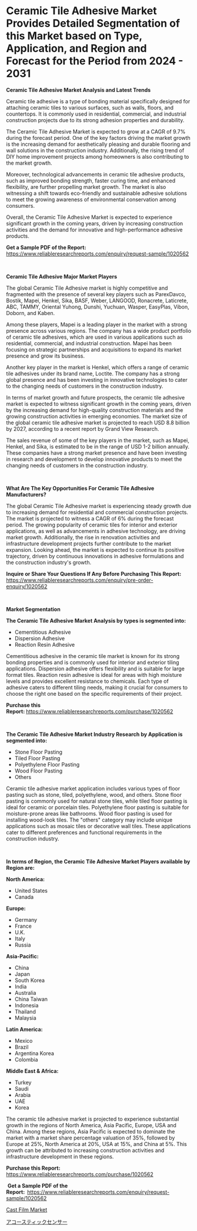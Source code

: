 <p><h1>Ceramic Tile Adhesive Market Provides Detailed Segmentation of this Market based on Type, Application, and Region and Forecast for the Period from 2024 - 2031</h1></p><p><strong>Ceramic Tile Adhesive Market Analysis and Latest Trends</strong></p>
<p><p>Ceramic tile adhesive is a type of bonding material specifically designed for attaching ceramic tiles to various surfaces, such as walls, floors, and countertops. It is commonly used in residential, commercial, and industrial construction projects due to its strong adhesion properties and durability.</p><p>The Ceramic Tile Adhesive Market is expected to grow at a CAGR of 9.7% during the forecast period. One of the key factors driving the market growth is the increasing demand for aesthetically pleasing and durable flooring and wall solutions in the construction industry. Additionally, the rising trend of DIY home improvement projects among homeowners is also contributing to the market growth.</p><p>Moreover, technological advancements in ceramic tile adhesive products, such as improved bonding strength, faster curing time, and enhanced flexibility, are further propelling market growth. The market is also witnessing a shift towards eco-friendly and sustainable adhesive solutions to meet the growing awareness of environmental conservation among consumers.</p><p>Overall, the Ceramic Tile Adhesive Market is expected to experience significant growth in the coming years, driven by increasing construction activities and the demand for innovative and high-performance adhesive products.</p></p>
<p><strong>Get a Sample PDF of the Report:&nbsp;</strong> <a href="https://www.reliableresearchreports.com/enquiry/request-sample/1020562">https://www.reliableresearchreports.com/enquiry/request-sample/1020562</a></p>
<p>&nbsp;</p>
<p><strong>Ceramic Tile Adhesive Major Market Players</strong></p>
<p><p>The global Ceramic Tile Adhesive market is highly competitive and fragmented with the presence of several key players such as ParexDavco, Bostik, Mapei, Henkel, Sika, BASF, Weber, LANGOOD, Ronacrete, Laticrete, ABC, TAMMY, Oriental Yuhong, Dunshi, Yuchuan, Wasper, EasyPlas, Vibon, Doborn, and Kaben.</p><p>Among these players, Mapei is a leading player in the market with a strong presence across various regions. The company has a wide product portfolio of ceramic tile adhesives, which are used in various applications such as residential, commercial, and industrial construction. Mapei has been focusing on strategic partnerships and acquisitions to expand its market presence and grow its business.</p><p>Another key player in the market is Henkel, which offers a range of ceramic tile adhesives under its brand name, Loctite. The company has a strong global presence and has been investing in innovative technologies to cater to the changing needs of customers in the construction industry.</p><p>In terms of market growth and future prospects, the ceramic tile adhesive market is expected to witness significant growth in the coming years, driven by the increasing demand for high-quality construction materials and the growing construction activities in emerging economies. The market size of the global ceramic tile adhesive market is projected to reach USD 8.8 billion by 2027, according to a recent report by Grand View Research.</p><p>The sales revenue of some of the key players in the market, such as Mapei, Henkel, and Sika, is estimated to be in the range of USD 1-2 billion annually. These companies have a strong market presence and have been investing in research and development to develop innovative products to meet the changing needs of customers in the construction industry.</p></p>
<p>&nbsp;</p>
<p><strong>What Are The Key Opportunities For Ceramic Tile Adhesive Manufacturers?</strong></p>
<p><p>The global Ceramic Tile Adhesive market is experiencing steady growth due to increasing demand for residential and commercial construction projects. The market is projected to witness a CAGR of 6% during the forecast period. The growing popularity of ceramic tiles for interior and exterior applications, as well as advancements in adhesive technology, are driving market growth. Additionally, the rise in renovation activities and infrastructure development projects further contribute to the market expansion. Looking ahead, the market is expected to continue its positive trajectory, driven by continuous innovations in adhesive formulations and the construction industry's growth.</p></p>
<p><strong>Inquire or Share Your Questions If Any Before Purchasing This Report:</strong> <a href="https://www.reliableresearchreports.com/enquiry/pre-order-enquiry/1020562">https://www.reliableresearchreports.com/enquiry/pre-order-enquiry/1020562</a></p>
<p>&nbsp;</p>
<p><strong>Market Segmentation</strong></p>
<p><strong>The Ceramic Tile Adhesive Market Analysis by types is segmented into:</strong></p>
<p><ul><li>Cementitious Adhesive</li><li>Dispersion Adhesive</li><li>Reaction Resin Adhesive</li></ul></p>
<p><p>Cementitious adhesive in the ceramic tile market is known for its strong bonding properties and is commonly used for interior and exterior tiling applications. Dispersion adhesive offers flexibility and is suitable for large format tiles. Reaction resin adhesive is ideal for areas with high moisture levels and provides excellent resistance to chemicals. Each type of adhesive caters to different tiling needs, making it crucial for consumers to choose the right one based on the specific requirements of their project.</p></p>
<p><strong>Purchase this Report:&nbsp;</strong><a href="https://www.reliableresearchreports.com/purchase/1020562">https://www.reliableresearchreports.com/purchase/1020562</a></p>
<p>&nbsp;</p>
<p><strong>The Ceramic Tile Adhesive Market Industry Research by Application is segmented into:</strong></p>
<p><ul><li>Stone Floor Pasting</li><li>Tiled Floor Pasting</li><li>Polyethylene Floor Pasting</li><li>Wood Floor Pasting</li><li>Others</li></ul></p>
<p><p>Ceramic tile adhesive market application includes various types of floor pasting such as stone, tiled, polyethylene, wood, and others. Stone floor pasting is commonly used for natural stone tiles, while tiled floor pasting is ideal for ceramic or porcelain tiles. Polyethylene floor pasting is suitable for moisture-prone areas like bathrooms. Wood floor pasting is used for installing wood-look tiles. The "others" category may include unique applications such as mosaic tiles or decorative wall tiles. These applications cater to different preferences and functional requirements in the construction industry.</p></p>
<p>&nbsp;</p>
<p><strong>In terms of Region, the Ceramic Tile Adhesive Market Players available by Region are:</strong></p>
<p>
    <p> <strong> North America: </strong>
        <ul>
            <li>United States</li>
            <li>Canada</li>
        </ul>
        </p> 
    <p> <strong> Europe: </strong>
        <ul>
            <li>Germany</li>
            <li>France</li>
            <li>U.K.</li>
            <li>Italy</li>
            <li>Russia</li>
        </ul>
        </p> 
    <p> <strong> Asia-Pacific: </strong>
        <ul>
            <li>China</li>
            <li>Japan</li>
            <li>South Korea</li>
            <li>India</li>
            <li>Australia</li>
            <li>China Taiwan</li>
            <li>Indonesia</li>
            <li>Thailand</li>
            <li>Malaysia</li>
        </ul>
        </p> 
    <p> <strong> Latin America: </strong>
        <ul>
            <li>Mexico</li>
            <li>Brazil</li>
            <li>Argentina Korea</li>
            <li>Colombia</li>
        </ul>
        </p> 
    <p> <strong> Middle East & Africa: </strong>
        <ul>
            <li>Turkey</li>
            <li>Saudi</li>
            <li>Arabia</li>
            <li>UAE</li>
            <li>Korea</li>
        </ul>
    </p>
    </p>
<p><p>The ceramic tile adhesive market is projected to experience substantial growth in the regions of North America, Asia Pacific, Europe, USA and China. Among these regions, Asia Pacific is expected to dominate the market with a market share percentage valuation of 35%, followed by Europe at 25%, North America at 20%, USA at 15%, and China at 5%. This growth can be attributed to increasing construction activities and infrastructure development in these regions.</p></p>
<p><strong>Purchase this Report: </strong><a href="https://www.reliableresearchreports.com/purchase/1020562">https://www.reliableresearchreports.com/purchase/1020562</a></p>
<p>&nbsp;<strong>Get a Sample PDF of the Report:&nbsp;&nbsp;</strong><a href="https://www.reliableresearchreports.com/enquiry/request-sample/1020562">https://www.reliableresearchreports.com/enquiry/request-sample/1020562</a></p>
<p><strong></strong></p>
<p><p><a href="https://github.com/CliffMedina6/Market-Research-Report-List-3/blob/main/cast-film-market.md">Cast Film Market</a></p><p><a href="https://github.com/mreklxf44233/Market-Research-Report-List-1/blob/main/6715315194392.md">アコースティックセンサー</a></p></p>